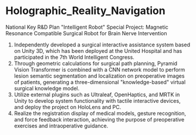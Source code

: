 # Holographic_Reality_Navigation
National Key R&D Plan "Intelligent Robot" Special Project: Magnetic Resonance Compatible Surgical Robot for Brain Nerve Intervention
1. Independently developed a surgical interactive assistance system based on Unity 3D, which has been deployed at the United Hospital and has participated in the 7th World Intelligent Congress.
2. Through geometric calculations for surgical path planning, Pyramid Vision Transformer is combined with a CNN network model to perform lesion semantic segmentation and localization on preoperative images of patients, generating a three-dimensional "knowledge-based" virtual surgical knowledge model.
3. Utilize external plugins such as Ultraleaf, OpenHaptics, and MRTK in Unity to develop system functionality with tactile interactive devices, and deploy the project on HoloLens and PC.
4. Realize the registration display of medical models, gesture recognition, and force feedback interaction, achieving the purpose of preoperative exercises and intraoperative guidance.
